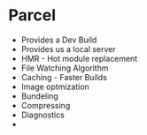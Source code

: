# Parcel
- Provides a Dev Build
- Provides us a local server
- HMR - Hot module replacement
- File Watching Algorithm
- Caching - Faster Builds
- Image optmization
- Bundeling
- Compressing
- Diagnostics
- 